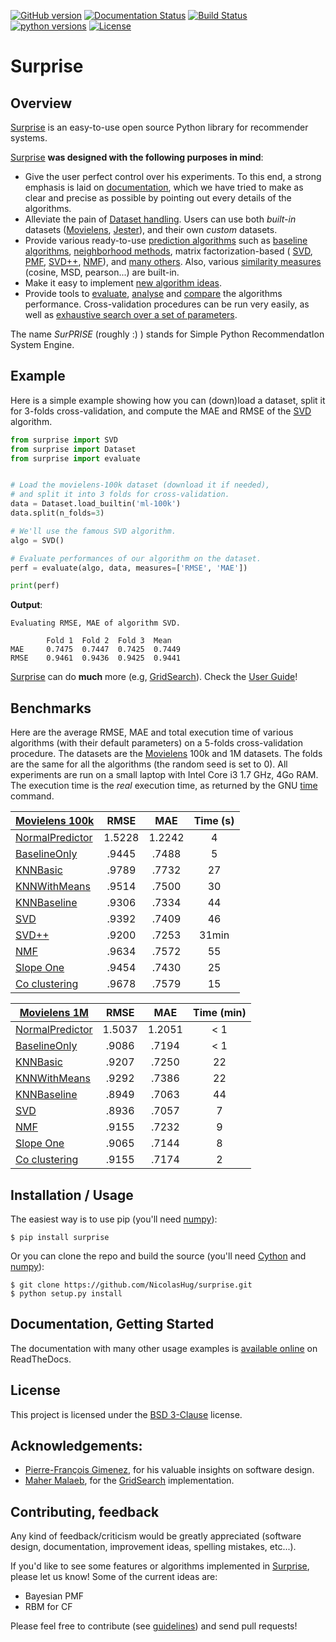 [![GitHub version](https://badge.fury.io/gh/nicolashug%2FSurprise.svg)](https://badge.fury.io/gh/nicolashug%2FSurprise)
[![Documentation Status](https://readthedocs.org/projects/surprise/badge/?version=latest)](http://surprise.readthedocs.io/en/latest/?badge=latest)
[![Build Status](https://travis-ci.org/NicolasHug/Surprise.svg?branch=master)](https://travis-ci.org/NicolasHug/Surprise)
[![python versions](https://img.shields.io/badge/python-2.7%2C%203.5-blue.svg)](http://surpriselib.com)
[![License](https://img.shields.io/badge/License-BSD%203--Clause-blue.svg)](https://opensource.org/licenses/BSD-3-Clause)




Surprise
========

Overview
--------

[Surprise](http://surpriselib.com) is an easy-to-use open source Python library
for recommender systems.

[Surprise](http://surpriselib.com) **was designed with the
following purposes in mind**:

- Give the user perfect control over his experiments. To this end, a strong
  emphasis is laid on
  [documentation](http://surprise.readthedocs.io/en/latest/index.html), which we
  have tried to make as clear and precise as possible by pointing out every
  details of the algorithms.
- Alleviate the pain of [Dataset
  handling](http://surprise.readthedocs.io/en/latest/getting_started.html#load-a-custom-dataset).
  Users can use both *built-in* datasets
  ([Movielens](http://grouplens.org/datasets/movielens/),
  [Jester](http://eigentaste.berkeley.edu/dataset/)), and their own *custom*
  datasets.
- Provide various ready-to-use [prediction
  algorithms](http://surprise.readthedocs.io/en/latest/prediction_algorithms_package.html)
  such as [baseline
  algorithms](http://surprise.readthedocs.io/en/latest/basic_algorithms.html),
  [neighborhood
  methods](http://surprise.readthedocs.io/en/latest/knn_inspired.html), matrix
  factorization-based (
  [SVD](http://surprise.readthedocs.io/en/latest/matrix_factorization.html#surprise.prediction_algorithms.matrix_factorization.SVD),
  [PMF](http://surprise.readthedocs.io/en/latest/matrix_factorization.html#unbiased-note),
  [SVD++](http://surprise.readthedocs.io/en/latest/matrix_factorization.html#surprise.prediction_algorithms.matrix_factorization.SVDpp),
  [NMF](http://surprise.readthedocs.io/en/latest/matrix_factorization.html#surprise.prediction_algorithms.matrix_factorization.NMF)),
  and [many
  others](http://surprise.readthedocs.io/en/latest/prediction_algorithms_package.html).
  Also, various [similarity
  measures](http://surprise.readthedocs.io/en/latest/similarities.html)
  (cosine, MSD, pearson...) are built-in.
- Make it easy to implement [new algorithm
  ideas](http://surprise.readthedocs.io/en/latest/building_custom_algo.html).
- Provide tools to [evaluate](http://surprise.readthedocs.io/en/latest/evaluate.html),
  [analyse](http://nbviewer.jupyter.org/github/NicolasHug/Surprise/tree/master/examples/notebooks/KNNBasic_analysis.ipynb/)
  and
  [compare](http://nbviewer.jupyter.org/github/NicolasHug/Surprise/blob/master/examples/notebooks/Compare.ipynb)
  the algorithms performance. Cross-validation procedures can be run very
  easily, as well as [exhaustive search over a set of
  parameters](http://surprise.readthedocs.io/en/latest/getting_started.html#tune-algorithm-parameters-with-gridsearch).


The name *SurPRISE* (roughly :) ) stands for Simple Python RecommendatIon
System Engine.


Example
-------

Here is a simple example showing how you can (down)load a dataset, split it for
3-folds cross-validation, and compute the MAE and RMSE of the
[SVD](http://surprise.readthedocs.io/en/latest/matrix_factorization.html#surprise.prediction_algorithms.matrix_factorization.SVD)
algorithm.

```python
from surprise import SVD
from surprise import Dataset
from surprise import evaluate


# Load the movielens-100k dataset (download it if needed),
# and split it into 3 folds for cross-validation.
data = Dataset.load_builtin('ml-100k')
data.split(n_folds=3)

# We'll use the famous SVD algorithm.
algo = SVD()

# Evaluate performances of our algorithm on the dataset.
perf = evaluate(algo, data, measures=['RMSE', 'MAE'])

print(perf)
```

**Output**:

```
Evaluating RMSE, MAE of algorithm SVD.

        Fold 1  Fold 2  Fold 3  Mean
MAE     0.7475  0.7447  0.7425  0.7449
RMSE    0.9461  0.9436  0.9425  0.9441
```

[Surprise](http://surpriselib.com) can do **much** more (e.g,
[GridSearch](http://surprise.readthedocs.io/en/latest/getting_started.html#tune-algorithm-parameters-with-gridsearch)).
Check the [User
Guide](http://surprise.readthedocs.io/en/latest/getting_started.html)!


Benchmarks
----------

Here are the average RMSE, MAE and total execution time of various algorithms
(with their default parameters) on a 5-folds cross-validation procedure. The
datasets are the [Movielens](http://grouplens.org/datasets/movielens/) 100k and
1M datasets. The folds are the same for all the algorithms (the random seed is
set to 0). All experiments are run on a small laptop with Intel Core i3 1.7
GHz, 4Go RAM. The execution time is the *real* execution time, as returned by
the GNU [time](http://man7.org/linux/man-pages/man1/time.1.html) command.

|  [Movielens 100k](http://grouplens.org/datasets/movielens/100k) |  RMSE  |   MAE  | Time (s) |
|-----------------|:------:|:------:|:--------:|
| [NormalPredictor](http://surprise.readthedocs.io/en/latest/basic_algorithms.html#surprise.prediction_algorithms.random_pred.NormalPredictor) | 1.5228 | 1.2242 |     4    |
| [BaselineOnly](http://surprise.readthedocs.io/en/latest/basic_algorithms.html#surprise.prediction_algorithms.baseline_only.BaselineOnly)    |  .9445 |  .7488 |    5    |
| [KNNBasic](http://surprise.readthedocs.io/en/latest/knn_inspired.html#surprise.prediction_algorithms.knns.KNNBasic)        |  .9789 |  .7732 |    27    |
| [KNNWithMeans](http://surprise.readthedocs.io/en/latest/knn_inspired.html#surprise.prediction_algorithms.knns.KNNWithMeans)    |  .9514 |  .7500 |    30    |
| [KNNBaseline](http://surprise.readthedocs.io/en/latest/knn_inspired.html#surprise.prediction_algorithms.knns.KNNBaseline)     |  .9306 |  .7334 |    44    |
| [SVD](http://surprise.readthedocs.io/en/latest/matrix_factorization.html#surprise.prediction_algorithms.matrix_factorization.SVD)             |  .9392 |  .7409 |    46    |
| [SVD++](http://surprise.readthedocs.io/en/latest/matrix_factorization.html#surprise.prediction_algorithms.matrix_factorization.SVDpp)             |  .9200 |  .7253 |    31min    |
| [NMF](http://surprise.readthedocs.io/en/latest/matrix_factorization.html#surprise.prediction_algorithms.matrix_factorization.NMF)             |  .9634 |  .7572 |    55    |
| [Slope One](http://surprise.readthedocs.io/en/latest/slope_one.html#surprise.prediction_algorithms.slope_one.SlopeOne)             |  .9454 |  .7430 |    25    |
| [Co clustering](http://surprise.readthedocs.io/en/latest/co_clustering.html#surprise.prediction_algorithms.co_clustering.CoClustering)             |  .9678 |  .7579 |    15    |


|  [Movielens 1M](http://grouplens.org/datasets/movielens/1m) |  RMSE  |   MAE  | Time (min) |
|-----------------|:------:|:------:|:--------:|
| [NormalPredictor](http://surprise.readthedocs.io/en/latest/basic_algorithms.html#surprise.prediction_algorithms.random_pred.NormalPredictor) | 1.5037 | 1.2051 |     < 1    |
| [BaselineOnly](http://surprise.readthedocs.io/en/latest/basic_algorithms.html#surprise.prediction_algorithms.baseline_only.BaselineOnly)    |  .9086 | .7194 |    < 1    |
| [KNNBasic](http://surprise.readthedocs.io/en/latest/knn_inspired.html#surprise.prediction_algorithms.knns.KNNBasic)        |  .9207 |  .7250 |    22    |
| [KNNWithMeans](http://surprise.readthedocs.io/en/latest/knn_inspired.html#surprise.prediction_algorithms.knns.KNNWithMeans)    |  .9292 |  .7386 |    22    |
| [KNNBaseline](http://surprise.readthedocs.io/en/latest/knn_inspired.html#surprise.prediction_algorithms.knns.KNNBaseline)     |  .8949 | .7063 |    44    |
| [SVD](http://surprise.readthedocs.io/en/latest/matrix_factorization.html#surprise.prediction_algorithms.matrix_factorization.SVD)             |  .8936 |  .7057 |    7    |
| [NMF](http://surprise.readthedocs.io/en/latest/matrix_factorization.html#surprise.prediction_algorithms.matrix_factorization.NMF)             |  .9155 |  .7232 |    9    |
| [Slope One](http://surprise.readthedocs.io/en/latest/slope_one.html#surprise.prediction_algorithms.slope_one.SlopeOne)             |  .9065 |  .7144 |    8    |
| [Co clustering](http://surprise.readthedocs.io/en/latest/co_clustering.html#surprise.prediction_algorithms.co_clustering.CoClustering)             |  .9155 |  .7174 |    2    |

Installation / Usage
--------------------

The easiest way is to use pip (you'll need [numpy](http://www.numpy.org/)):

    $ pip install surprise

Or you can clone the repo and build the source (you'll need
[Cython](http://cython.org/) and [numpy](http://www.numpy.org/)):

    $ git clone https://github.com/NicolasHug/surprise.git
    $ python setup.py install

Documentation, Getting Started
------------------------------

The documentation with many other usage examples is [available
online](http://surprise.readthedocs.io/en/latest/index.html) on ReadTheDocs.

License
-------

This project is licensed under the [BSD
3-Clause](https://opensource.org/licenses/BSD-3-Clause) license.

Acknowledgements:
----------------

- [Pierre-François Gimenez](https://github.com/PFgimenez), for his valuable
  insights on software design.
- [Maher Malaeb](https://github.com/mahermalaeb), for the
  [GridSearch](http://surprise.readthedocs.io/en/latest/evaluate.html#surprise.evaluate.GridSearch)
  implementation.

Contributing, feedback
----------------------

Any kind of feedback/criticism would be greatly appreciated (software design,
documentation, improvement ideas, spelling mistakes, etc...).

If you'd like to see some features or algorithms implemented in
[Surprise](http://surpriselib.com), please let us know! Some of the current
ideas are:

- Bayesian PMF
- RBM for CF

Please feel free to contribute (see
[guidelines](https://github.com/NicolasHug/Surprise/blob/master/CONTRIBUTING.md))
and send pull requests!
